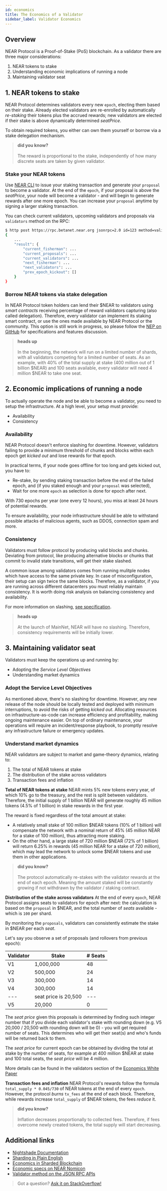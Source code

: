 ```yaml
---
id: economics
title: The Economics of a Validator
sidebar_label: Validator Economics
---
```


## Overview

NEAR Protocol is a Proof-of-Stake (PoS) blockchain. As a validator there are three major considerations:

1. NEAR tokens to stake
2. Understanding economic implications of running a node
3. Maintaining validator seat

## 1. NEAR tokens to stake

NEAR Protocol determines validators every new `epoch`, electing them based on their stake. Already elected validators are re-enrolled by automatically _re-staking_ their tokens plus the accrued rewards; new validators are elected if their stake is above dynamically determined _seatPrice_.

To obtain required tokens, you either can own them yourself or borrow via a stake delegation mechanism.

<blockquote class="info">
    <strong>did you know?</strong><br /><br />
    The reward is proportional to the stake, independently of how many discrete seats are taken by given validator.
</blockquote>

### Stake your NEAR tokens

Use [NEAR CLI](/docs/tools/near-cli) to issue your staking transaction and generate your `proposal` to become a validator. At the end of the `epoch`, if your proposal is above the _seatPrice_, your node will become a validator - and will begin to generate rewards after one more epoch. You can increase your `proposal` anytime by signing a larger staking transaction.

You can check current validators, upcoming validators and proposals via `validators` method on the RPC:

```bash
$ http post https://rpc.betanet.near.org jsonrpc=2.0 id=123 method=validators params:='[null]'
{
    ...
    "result": {
        "current_fisherman": ...
        "current_proposals": ...
        "current_validators": ...
        "next_fisherman": ...
        "next_validators": ...
        "prev_epoch_kickout": []
    }
}
```

### Borrow NEAR tokens via stake delegation

In NEAR Protocol token holders can lend their $NEAR to validators using _smart contracts_ receiving percentage of reward validators capturing (also called delegation). Therefore, every validator can implement its staking smart contract, or use the ones made available by NEAR Protocol or the community.
This option is still work in progress, so please follow the [NEP on GitHub](https://github.com/nearprotocol/NEPs/pull/27) for specifications and features discussion.

<blockquote class="warning">
    <strong>heads up</strong><br /><br />
    In the beginning, the network will run on a limited number of shards, with all validators competing for a limited number of seats. As an example, with 40% of the total supply at stake (400 million out of 1 billion $NEAR) and 100 seats available, every validator will need 4 million $NEAR to take one seat.
</blockquote>

## 2. Economic implications of running a node

To actually operate the node and be able to become a validator, you need to setup the infrastructure.
At a high level, your setup must provide:

- Availability
- Consistency

### Availability

NEAR Protocol doesn't enforce slashing for downtime. However, validators failing to provide a minimum threshold of chunks and blocks within each epoch get _kicked out_ and lose rewards for that epoch.

In practical terms, if your node goes offline for too long and gets kicked out, you have to:

- Re-stake, by sending staking transaction before the end of the failed epoch, and (if you staked enough and your `proposal` was selected),
- Wait for one more `epoch` as selection is done for epoch after next.

With 730 epochs per year (one every 12 hours), you miss at least 24 hours of potential rewards.

To ensure availability, your node infrastructure should be able to withstand possible attacks of malicious agents, such as DDOS, connection spam and more.

### Consistency

Validators must follow protocol by producing valid blocks and chunks. Deviating from protocol, like producing alternative blocks or chunks that commit to invalid state transitions, will get their stake slashed.

A common issue among validators comes from running mulitple nodes which have access to the same private key. In case of misconfiguration, their setup can sign twice the same blocks. Therefore, as a validator, if you are running across different datacenters you must reliably maintain consistency. It is worth doing risk analysis on balancing consistency and availability.

For more information on slashing, [see specification](https://nomicon.io/Economics/README.html#slashing).

<blockquote class="warning">
    <strong>heads up</strong><br /><br />
    At the launch of MainNet, NEAR will have no slashing. Therefore, consistency requirements will be initially lower.
</blockquote>

## 3. Maintaining validator seat

Validators must keep the operations up and running by:

- Adopting the _Service Level Objectives_
- Understanding market dynamics

### Adopt the Service Level Objectives

As mentioned above, there's no slashing for downtime. However, any new release of the node should be locally tested and deployed with minimum interruptions, to avoid the risks of getting _kicked out_. Allocating resources on infrastructure-as-code can increase efficiency and profitability, making ongoing maintenance easier.
On top of ordinary maintenance, your operations will require an incident/response playbook, to promptly resolve any infrastructure failure or emergency updates.

### Understand market dynamics

NEAR validators are subject to market and game-theory dynamics, relating to:

1. The total of NEAR tokens at stake
2. The distribution of the stake across validators
3. Transaction fees and inflation

**Total of NEAR tokens at stake**
NEAR mints 5% new tokens every year, of which 10% go to the treasury, and the rest is split between validators. Therefore, the initial supply of 1 billion NEAR will generate roughly 45 million tokens (4.5% of 1 billion) in stake rewards in the first year.

The reward is fixed regardless of the total amount at stake:

- A relatively small stake of 100 million $NEAR tokens (10% of 1 billion) will compensate the network with a nominal return of 45% (45 million NEAR for a stake of 100 million), thus attracting more staking.
- On the other hand, a large stake of 720 million $NEAR (72% of 1 billion) will return 6.25% in rewards (45 million NEAR for a stake of 720 million), which may lead the network to unlock some $NEAR tokens and use them in other applications.

<blockquote class="info">
    <strong>did you know?</strong><br /><br />
    The protocol automatically re-stakes with the validator rewards at the end of each epoch. Meaning the amount staked will be constantly growing if not withdrawn by the validator / staking contract.
</blockquote>

**Distribution of the stake across validators**
At the end of every `epoch`, NEAR Protocol assigns seats to validators for epoch after next: the calculation is based on the `proposal` in $NEAR, and the total number of _seats_ available - which is `100` per shard.

By monitoring the `proposals`, validators can consistently estimate the stake in $NEAR per each _seat_.

Let's say you observe a set of proposals (and rollovers from previous epoch):

| Validator | Stake                | # Seats |
| --------- | -------------------- | ------- |
| V1        | 1,000,000            | 48      |
| V2        | 500,000              | 24      |
| V3        | 300,000              | 14      |
| V4        | 300,000              | 14      |
| ---       | seat price is 20,500 | ---     |
| V5        | 20,000               | 0       |

The _seat price_ given this proposals is determined by finding such integer number that if you divide each validator's stake with rounding down (e.g. V5 20,000 / 20,500 with rounding down will be 0) - you will get required number of seats. This determines who will get their seat(s) and who's funds will be returned back to them.

The _seat price_ for current epoch can be obtained by dividing the total at stake by the number of seats, for example at 400 million $NEAR at stake and 100 total seats, the _seat price_ will be 4 million.

More details can be found in the validators section of the [Economics White Paper](https://near.org/papers/economics-in-sharded-blockchain/#validators)

**Transaction fees and inflation**
NEAR Protocol's rewards follow the formula `total_supply * 0.045/730` of NEAR tokens at the end of every `epoch`. However, the protocol _burns_ `tx_fees` at the end of each block. Therefore, while rewards increase `total_supply` of $NEAR tokens, the fees _reduce_ it.

<blockquote class="info">
    <strong>did you know?</strong><br /><br />
    Inflation decreases proportionally to collected fees. Therefore, if fees overcome newly created tokens, the total supply will start decreasing.
</blockquote>

## Additional links

- [Nightshade Documentation](https://near.org/downloads/Nightshade.pdf)
- [Sharding in Plain English](https://www.citusdata.com/blog/2018/01/10/sharding-in-plain-english/)
- [Economics in Sharded Blockchain](https://near.org/papers/economics-in-sharded-blockchain/#validators)
- [Economic specs on NEAR Nomicon](https://nomicon.io/Economics/README.html)
- [Validator method on the JSON RPC APIs](/docs/api/rpc#general-validator-status)

> Got a question?
> <a href="https://stackoverflow.com/questions/tagged/nearprotocol">
> <h8>Ask it on StackOverflow!</h8>
> </a>
